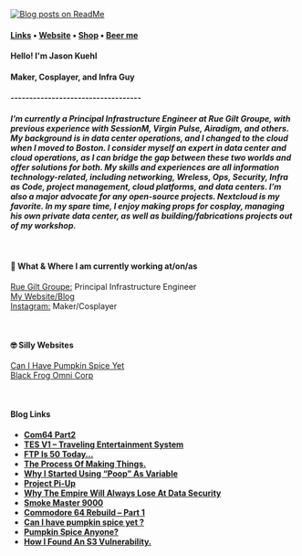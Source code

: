
[![Blog posts on ReadMe](https://github.com/jasonkuehl/jasonkuehl/actions/workflows/blog-import.yml/badge.svg)](https://github.com/jasonkuehl/jasonkuehl/actions/workflows/blog-import.yml)

<h4> <a href="https://links.stephenajulu.com">Links</a> • <a href="https://jasonkuehl.com.com">Website</a> • <a href="https://jason-kuehl.creator-spring.com/?">Shop</a> • <a href="https://www.buymeacoffee.com/rcgfxDE">Beer me</a><h4>

<h4>Hello! I'm Jason Kuehl<h4>
<h4>Maker, Cosplayer, and Infra Guy  <h4>
<p>-----------------------------------</p>
<h5>I’m currently a Principal Infrastructure Engineer at Rue Gilt Groupe, with previous experience with SessionM, Virgin Pulse, Airadigm, and others. My background is in data center operations, and I changed to the cloud when I moved to Boston. I consider myself an expert in data center and cloud operations, as I can bridge the gap between these two worlds and offer solutions for both.
My skills and experiences are all information technology-related, including networking, Wreless, Ops, Security, Infra as Code, project management, cloud platforms, and data centers.
I’m also a major advocate for any open-source projects. Nextcloud is my favorite.
In my spare time, I enjoy making props for cosplay, managing his own private data center, as well as building/fabrications projects out of my workshop.

<p>&nbsp;&nbsp;&nbsp;&nbsp;&nbsp;</p>
<h4>💼 What & Where I am currently working at/on/as</h4>
<p>
<a href="https://ruelala.com">Rue Gilt Groupe:</a> Principal Infrastructure Engineer<br>
<a href="https://jasonkuehl.com">My Website/Blog</a><br>
<a href="https://www.instagram.com/jason.kuehl/">Instagram:</a> Maker/Cosplayer<br>
</p>
<p>&nbsp;</p>
<h4>🤓 Silly Websites</h4>
<p>
<a href="http://canihavepumpkinspiceyet.com/">Can I Have Pumpkin Spice Yet</a> <br>
<a href="http://blackfrogomnicorp.com/">Black Frog Omni Corp</a> <br></p>

<p>&nbsp;&nbsp;&nbsp;&nbsp;&nbsp;</p>

<h4>Blog Links<h4>

<!-- BLOGPOSTS:START -->
- [Com64 Part2](https://jasonkuehl.com/2020/12/09/com64-part2/)
- [TES V1 – Traveling Entertainment System](https://jasonkuehl.com/2021/05/23/tes-v1/)
- [FTP Is 50 Today…](https://jasonkuehl.com/2021/04/16/ftp-is-50-today/)
- [The Process Of Making Things.](https://jasonkuehl.com/2021/02/09/the-process-of-making-things/)
- [Why I Started Using “Poop” As Variable](https://jasonkuehl.com/2021/01/15/why-i-use-the-poop-variable/)
- [Project Pi-Up](https://jasonkuehl.com/2020/12/21/project-pi-up/)
- [Why The Empire Will Always Lose At Data Security](https://jasonkuehl.com/2020/12/14/why-the-empire-will-always-loss-at-data-security/)
- [Smoke Master 9000](https://jasonkuehl.com/2020/11/06/grill-master-9000/)
- [Commodore 64 Rebuild – Part 1](https://jasonkuehl.com/2020/11/15/commodore-64-rebuild-part-1/)
- [Can I have pumpkin spice yet ?](https://jasonkuehl.com/2020/08/11/can-i-have-pumpkin-spice-yet/)
- [Pumpkin Spice Anyone?](https://jasonkuehl.com/2020/09/17/pumpkin-spice-anyone/)
- [How I Found An S3 Vulnerability.](https://jasonkuehl.com/2020/10/15/how-i-found-an-s3-vulnerability/)
<!-- BLOGPOSTS:END -->
